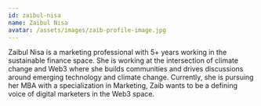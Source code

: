 ```yaml
---
id: zaibul-nisa
name: Zaibul Nisa
avatar: /assets/images/zaib-profile-image.jpg
---
```


Zaibul Nisa is a marketing professional with 5+ years working in the sustainable finance space. She is working at the intersection of climate change and Web3 where she builds communities and drives discussions around emerging technology and climate change. Currently, she is pursuing her MBA with a specialization in Marketing, Zaib wants to be a defining voice of digital marketers in the Web3 space.